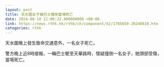 ```yaml
---
layout: post
title: 天水圍女子被巴士撞倒當場死亡
date: 2024-08-10 21:00:22.000000000 +08:00
link: https://news.rthk.hk/rthk/ch/component/k2/1765659-20240810.htm
categories: rthk
---
```


天水圍晚上發生致命交通意外，一名女子死亡。

警方晚上近8時接報，一輛巴士駛至天華路時，懷疑撞倒一名女子，她頭部受傷，當場死亡。
